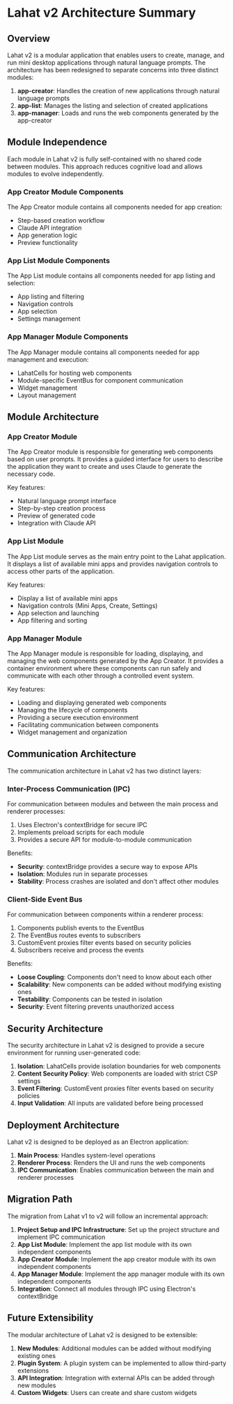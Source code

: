 # Lahat v2 Architecture Summary

## Overview

Lahat v2 is a modular application that enables users to create, manage, and run mini desktop applications through natural language prompts. The architecture has been redesigned to separate concerns into three distinct modules:

1. **app-creator**: Handles the creation of new applications through natural language prompts
2. **app-list**: Manages the listing and selection of created applications
3. **app-manager**: Loads and runs the web components generated by the app-creator

## Module Independence

Each module in Lahat v2 is fully self-contained with no shared code between modules. This approach reduces cognitive load and allows modules to evolve independently.

### App Creator Module Components

The App Creator module contains all components needed for app creation:

- Step-based creation workflow
- Claude API integration
- App generation logic
- Preview functionality

### App List Module Components

The App List module contains all components needed for app listing and selection:

- App listing and filtering
- Navigation controls
- App selection
- Settings management

### App Manager Module Components

The App Manager module contains all components needed for app management and execution:

- LahatCells for hosting web components
- Module-specific EventBus for component communication
- Widget management
- Layout management

## Module Architecture

### App Creator Module

The App Creator module is responsible for generating web components based on user prompts. It provides a guided interface for users to describe the application they want to create and uses Claude to generate the necessary code.

Key features:
- Natural language prompt interface
- Step-by-step creation process
- Preview of generated code
- Integration with Claude API

### App List Module

The App List module serves as the main entry point to the Lahat application. It displays a list of available mini apps and provides navigation controls to access other parts of the application.

Key features:
- Display a list of available mini apps
- Navigation controls (Mini Apps, Create, Settings)
- App selection and launching
- App filtering and sorting

### App Manager Module

The App Manager module is responsible for loading, displaying, and managing the web components generated by the App Creator. It provides a container environment where these components can run safely and communicate with each other through a controlled event system.

Key features:
- Loading and displaying generated web components
- Managing the lifecycle of components
- Providing a secure execution environment
- Facilitating communication between components
- Widget management and organization

## Communication Architecture

The communication architecture in Lahat v2 has two distinct layers:

### Inter-Process Communication (IPC)

For communication between modules and between the main process and renderer processes:

1. Uses Electron's contextBridge for secure IPC
2. Implements preload scripts for each module
3. Provides a secure API for module-to-module communication

Benefits:
- **Security**: contextBridge provides a secure way to expose APIs
- **Isolation**: Modules run in separate processes
- **Stability**: Process crashes are isolated and don't affect other modules

### Client-Side Event Bus

For communication between components within a renderer process:

1. Components publish events to the EventBus
2. The EventBus routes events to subscribers
3. CustomEvent proxies filter events based on security policies
4. Subscribers receive and process the events

Benefits:
- **Loose Coupling**: Components don't need to know about each other
- **Scalability**: New components can be added without modifying existing ones
- **Testability**: Components can be tested in isolation
- **Security**: Event filtering prevents unauthorized access

## Security Architecture

The security architecture in Lahat v2 is designed to provide a secure environment for running user-generated code:

1. **Isolation**: LahatCells provide isolation boundaries for web components
2. **Content Security Policy**: Web components are loaded with strict CSP settings
3. **Event Filtering**: CustomEvent proxies filter events based on security policies
4. **Input Validation**: All inputs are validated before being processed

## Deployment Architecture

Lahat v2 is designed to be deployed as an Electron application:

1. **Main Process**: Handles system-level operations
2. **Renderer Process**: Renders the UI and runs the web components
3. **IPC Communication**: Enables communication between the main and renderer processes

## Migration Path

The migration from Lahat v1 to v2 will follow an incremental approach:

1. **Project Setup and IPC Infrastructure**: Set up the project structure and implement IPC communication
2. **App List Module**: Implement the app list module with its own independent components
3. **App Creator Module**: Implement the app creator module with its own independent components
4. **App Manager Module**: Implement the app manager module with its own independent components
5. **Integration**: Connect all modules through IPC using Electron's contextBridge

## Future Extensibility

The modular architecture of Lahat v2 is designed to be extensible:

1. **New Modules**: Additional modules can be added without modifying existing ones
2. **Plugin System**: A plugin system can be implemented to allow third-party extensions
3. **API Integration**: Integration with external APIs can be added through new modules
4. **Custom Widgets**: Users can create and share custom widgets
